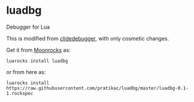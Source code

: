 # luadbg
Debugger for Lua

This is modified from [clidedebugger](https://github.com/ToddWegner/clidebugger), with only cosmetic changes.

Get it from [Moonrocks](https://luarocks.org/) as:

```
luarocks install luadbg
```

or from here as:

```
luarocks install https://raw.githubusercontent.com/pratikac/luadbg/master/luadbg-0.1-1.rockspec
```
